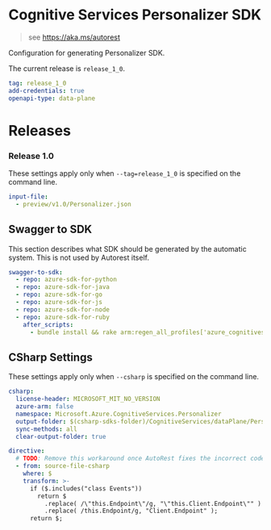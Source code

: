 # Cognitive Services Personalizer SDK

> see https://aka.ms/autorest

Configuration for generating Personalizer SDK.

The current release is `release_1_0`.

``` yaml
tag: release_1_0
add-credentials: true
openapi-type: data-plane
```
# Releases

### Release 1.0
These settings apply only when `--tag=release_1_0` is specified on the command line.

``` yaml $(tag) == 'release_1_0'
input-file: 
  - preview/v1.0/Personalizer.json
```

## Swagger to SDK

This section describes what SDK should be generated by the automatic system.
This is not used by Autorest itself.

``` yaml $(swagger-to-sdk)
swagger-to-sdk:
  - repo: azure-sdk-for-python
  - repo: azure-sdk-for-java
  - repo: azure-sdk-for-go
  - repo: azure-sdk-for-js
  - repo: azure-sdk-for-node
  - repo: azure-sdk-for-ruby
    after_scripts:
      - bundle install && rake arm:regen_all_profiles['azure_cognitiveservices_personalizer']
```


## CSharp Settings
These settings apply only when `--csharp` is specified on the command line.
``` yaml $(csharp)
csharp:
  license-header: MICROSOFT_MIT_NO_VERSION
  azure-arm: false
  namespace: Microsoft.Azure.CognitiveServices.Personalizer
  output-folder: $(csharp-sdks-folder)/CognitiveServices/dataPlane/Personalizer/Personalizer/Generated
  sync-methods: all
  clear-output-folder: true

directive:
  # TODO: Remove this workaround once AutoRest fixes the incorrect code generation when using a parameterized host and both client and operation groups paths.
  - from: source-file-csharp
    where: $
    transform: >-
      if ($.includes("class Events"))
        return $
          .replace( /\"this.Endpoint\"/g, "\"this.Client.Endpoint\"" )
          .replace( /this.Endpoint/g, "Client.Endpoint" );
      return $;
```